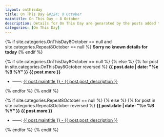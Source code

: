 ```yaml
---
layout: onthisday
title: On This Day &#124; 8 October
maintitle: On This Day — 8 October
description: Details for On This Day are genarated by the posts added to the website so the content is subject to changes/updates over time.
categories: [On This Day]
---
```


{% if site.categories.OnThisDay8October == null and site.categories.Repeat8October == null %}
<strong>Sorry no known details for today</strong>
{% endif %}

{% if site.categories.OnThisDay8October == null %}
{% else %}
{% for post in site.categories.OnThisDay8October reversed %}
<strong>{{ post.date | date: "%e %B %Y" }} {{ post.more }}</strong>
<ul>
<li> ——: <a href="{{ post.url }}">{{ post.maintitle }} - {{ post.post_description }}</a></li>
</ul>
{% endfor %}
{% endif %}

{% if site.categories.Repeat8October == null %}
{% else %}
{% for post in site.categories.Repeat8October reversed %}
<strong>{{ post.date | date: "%e %B %Y" }} {{ post.more }}</strong>
<ul>
<li> ——: <a href="{{ post.url }}">{{ post.maintitle }} - {{ post.post_description }}</a></li>
</ul>
{% endfor %}
{% endif %}
